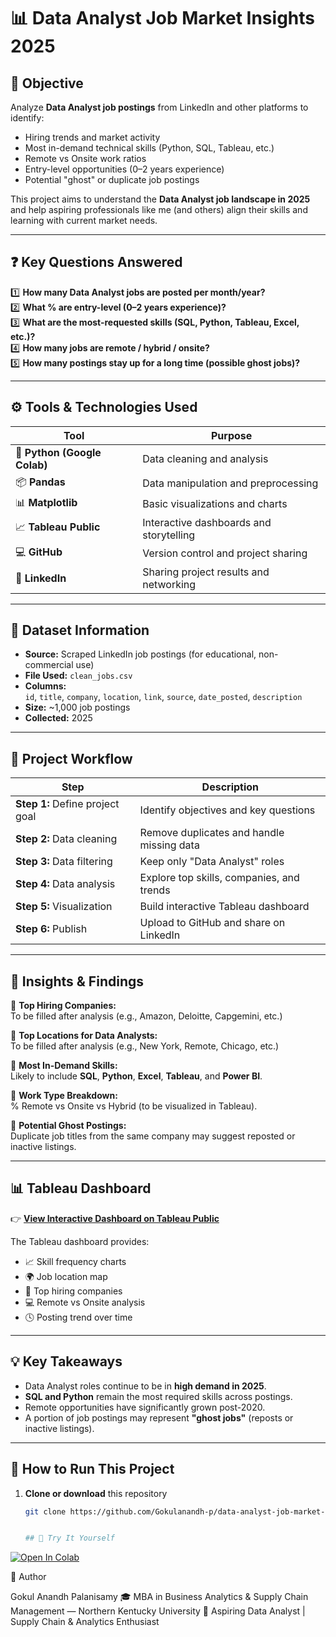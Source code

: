 # 📊 Data Analyst Job Market Insights 2025

## 🎯 Objective
Analyze **Data Analyst job postings** from LinkedIn and other platforms to identify:
- Hiring trends and market activity  
- Most in-demand technical skills (Python, SQL, Tableau, etc.)  
- Remote vs Onsite work ratios  
- Entry-level opportunities (0–2 years experience)  
- Potential "ghost" or duplicate job postings  

This project aims to understand the **Data Analyst job landscape in 2025** and help aspiring professionals like me (and others) align their skills and learning with current market needs.

---

## ❓ Key Questions Answered
1️⃣ **How many Data Analyst jobs are posted per month/year?**  
2️⃣ **What % are entry-level (0–2 years experience)?**  
3️⃣ **What are the most-requested skills (SQL, Python, Tableau, Excel, etc.)?**  
4️⃣ **How many jobs are remote / hybrid / onsite?**  
5️⃣ **How many postings stay up for a long time (possible ghost jobs)?**

---

## ⚙️ Tools & Technologies Used
| Tool | Purpose |
|------|----------|
| 🐍 **Python (Google Colab)** | Data cleaning and analysis |
| 📦 **Pandas** | Data manipulation and preprocessing |
| 📊 **Matplotlib** | Basic visualizations and charts |
| 📈 **Tableau Public** | Interactive dashboards and storytelling |
| 💻 **GitHub** | Version control and project sharing |
| 💼 **LinkedIn** | Sharing project results and networking |

---

## 📂 Dataset Information
- **Source:** Scraped LinkedIn job postings (for educational, non-commercial use)  
- **File Used:** `clean_jobs.csv`  
- **Columns:**  
  `id`, `title`, `company`, `location`, `link`, `source`, `date_posted`, `description`  
- **Size:** ~1,000 job postings  
- **Collected:** 2025  

---

## 🧱 Project Workflow
| Step | Description |
|------|--------------|
| **Step 1:** Define project goal | Identify objectives and key questions |
| **Step 2:** Data cleaning | Remove duplicates and handle missing data |
| **Step 3:** Data filtering | Keep only "Data Analyst" roles |
| **Step 4:** Data analysis | Explore top skills, companies, and trends |
| **Step 5:** Visualization | Build interactive Tableau dashboard |
| **Step 6:** Publish | Upload to GitHub and share on LinkedIn |

---

## 🧠 Insights & Findings
🔹 **Top Hiring Companies:**  
To be filled after analysis (e.g., Amazon, Deloitte, Capgemini, etc.)  

🔹 **Top Locations for Data Analysts:**  
To be filled after analysis (e.g., New York, Remote, Chicago, etc.)  

🔹 **Most In-Demand Skills:**  
Likely to include **SQL**, **Python**, **Excel**, **Tableau**, and **Power BI**.  

🔹 **Work Type Breakdown:**  
% Remote vs Onsite vs Hybrid (to be visualized in Tableau).  

🔹 **Potential Ghost Postings:**  
Duplicate job titles from the same company may suggest reposted or inactive listings.  

---

## 📊 Tableau Dashboard
👉 [**View Interactive Dashboard on Tableau Public**](https://public.tableau.com/app/profile/gokul.anandh.palanisamy/vizzes)

The Tableau dashboard provides:
- 📈 Skill frequency charts  
- 🌍 Job location map  
- 🏢 Top hiring companies  
- 💻 Remote vs Onsite analysis  
- 🕓 Posting trend over time  

---

## 💡 Key Takeaways
- Data Analyst roles continue to be in **high demand in 2025**.  
- **SQL and Python** remain the most required skills across postings.  
- Remote opportunities have significantly grown post-2020.  
- A portion of job postings may represent **"ghost jobs"** (reposts or inactive listings).  

---

## 🚀 How to Run This Project
1. **Clone or download** this repository  
   ```bash
   git clone https://github.com/Gokulanandh-p/data-analyst-job-market-analysis.git


   ## 🚀 Try It Yourself
[![Open In Colab](https://colab.research.google.com/assets/colab-badge.svg)](https://colab.research.google.com/github/Gokulanandh-p/data-analyst-job-market-analysis/blob/main/analysis.ipynb)

👤 Author

Gokul Anandh Palanisamy
🎓 MBA in Business Analytics & Supply Chain Management — Northern Kentucky University
💼 Aspiring Data Analyst | Supply Chain & Analytics Enthusiast
